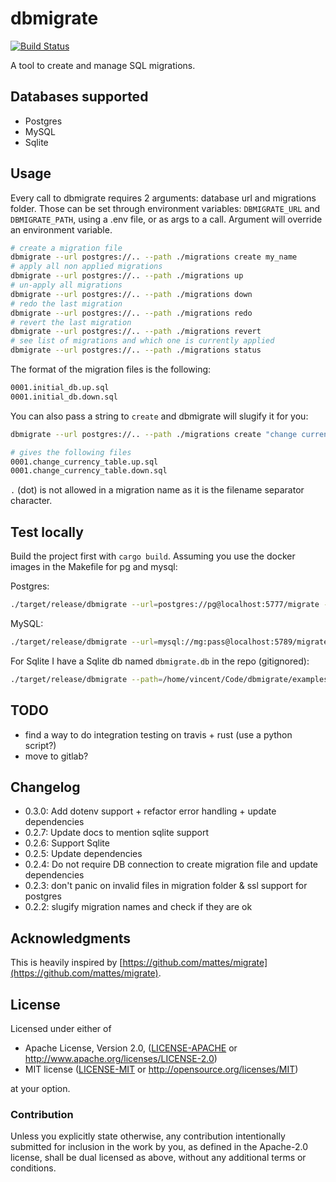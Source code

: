 # dbmigrate

[![Build Status](https://travis-ci.org/Keats/dbmigrate.svg)](https://travis-ci.org/Keats/dbmigrate)


A tool to create and manage SQL migrations.


## Databases supported

- Postgres
- MySQL
- Sqlite

## Usage

Every call to dbmigrate requires 2 arguments: database url and migrations folder.
Those can be set through environment variables: `DBMIGRATE_URL` and `DBMIGRATE_PATH`, using a .env file, or as args to a call. Argument will override an environment variable.

```bash
# create a migration file
dbmigrate --url postgres://.. --path ./migrations create my_name
# apply all non applied migrations
dbmigrate --url postgres://.. --path ./migrations up
# un-apply all migrations
dbmigrate --url postgres://.. --path ./migrations down
# redo the last migration
dbmigrate --url postgres://.. --path ./migrations redo
# revert the last migration
dbmigrate --url postgres://.. --path ./migrations revert
# see list of migrations and which one is currently applied
dbmigrate --url postgres://.. --path ./migrations status
```

The format of the migration files is the following:
```bash
0001.initial_db.up.sql
0001.initial_db.down.sql
```

You can also pass a string to `create` and dbmigrate will slugify it for you:

```bash
dbmigrate --url postgres://.. --path ./migrations create "change currency table"

# gives the following files
0001.change_currency_table.up.sql
0001.change_currency_table.down.sql
```

`.` (dot) is not allowed in a migration name as it is the filename separator character.

## Test locally
Build the project first with `cargo build`.
Assuming you use the docker images in the Makefile for pg and mysql:

Postgres:

```bash
./target/release/dbmigrate --url=postgres://pg@localhost:5777/migrate --path=/my/full/path/migrations status
```

MySQL:
```bash
./target/release/dbmigrate --url=mysql://mg:pass@localhost:5789/migrate --path=/my/full/path/migrations status
```

For Sqlite I have a Sqlite db named `dbmigrate.db` in the repo (gitignored):
```bash
./target/release/dbmigrate --path=/home/vincent/Code/dbmigrate/examples/migrations --url=sqlite:///dbmigrate.db status 
```

## TODO

- find a way to do integration testing on travis + rust (use a python script?)
- move to gitlab?

## Changelog

- 0.3.0: Add dotenv support + refactor error handling + update dependencies
- 0.2.7: Update docs to mention sqlite support
- 0.2.6: Support Sqlite
- 0.2.5: Update dependencies
- 0.2.4: Do not require DB connection to create migration file and update dependencies
- 0.2.3: don't panic on invalid files in migration folder & ssl support for postgres
- 0.2.2: slugify migration names and check if they are ok

## Acknowledgments
This is heavily inspired by [https://github.com/mattes/migrate](https://github.com/mattes/migrate).

## License

Licensed under either of

 * Apache License, Version 2.0, ([LICENSE-APACHE](LICENSE-APACHE) or http://www.apache.org/licenses/LICENSE-2.0)
 * MIT license ([LICENSE-MIT](LICENSE-MIT) or http://opensource.org/licenses/MIT)

at your option.

### Contribution

Unless you explicitly state otherwise, any contribution intentionally submitted
for inclusion in the work by you, as defined in the Apache-2.0 license, shall be dual licensed as above, without any
additional terms or conditions.
